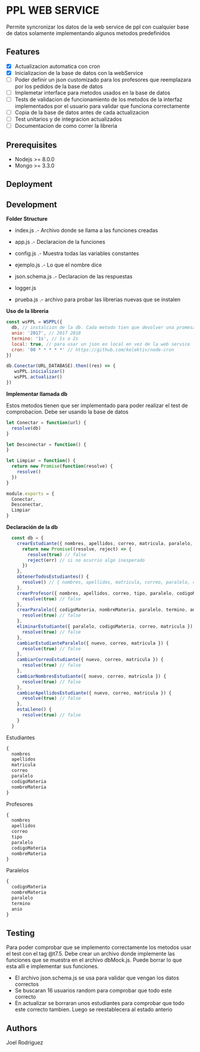 # PPL WEB SERVICE

Permite syncronizar los datos de la web service de ppl con cualquier base de datos solamente implementando algunos metodos predefinidos

## Features
- [x] Actualizacion automatica con cron
- [x] Inicializacion de la base de datos con la webService
- [ ] Poder definir un json customizado para los profesores que reemplazara por los pedidos de la base de datos
- [ ] Implemetar interface para metodos usados en la base de datos
- [ ] Tests de validacion de funcionamiento de los metodos de la interfaz implementados por el usuario para validar que funciona correctamente
- [ ] Copia de la base de datos antes de cada actualizacion
- [ ] Test unitarios y de integracion actualizados
- [ ] Documentacion de como correr la libreria

## Prerequisites

* Nodejs >= 8.0.0
* Mongo >= 3.3.0

## Deployment

## Development

__Folder Structure__

* index.js .- Archivo donde se llama a las funciones creadas

* app.js .- Declaracion de la funciones

* config.js .- Muestra todas las variables constantes

* ejemplo.js .- Lo que el nombre dice

* json.schema.js .- Declaracion de las respuestas

* logger.js

* prueba.js .- archivo para probar las librerias nuevas que se instalen 

__Uso de la libreria__

```js
const wsPPL = WSPPL({ 
  db, // instalcion de la db. Cada metodo tien que devolver una promesa
  anio: '2017', // 2017 2018
  termino: '1s', // 1s o 2s
  local: true, // para usar un json en local en vez de la web service
  cron: '00 * * * * *' // https://github.com/kelektiv/node-cron
})

db.Conectar(URL_DATABASE).then((res) => {
   wsPPL.inicializar()
   wsPPL.actualizar()
})
```

__Implementar llamada db__

Estos metodos tienen que ser implementado para poder realizar el test de comprobacion. Debe ser usando la base de datos

```js
let Conectar = function(url) {
  resolve(db)
}

let Desconectar = function() {
}

let Limpiar = function() {
  return new Promise(function(resolve) {
    resolve()
  })
}

module.exports = {
  Conectar,
  Desconectar,
  Limpiar
}
```

__Declaración de la db__

```js
  const db = {
    crearEstudiante({ nombres, apellidos, correo, matricula, paralelo,  codigoMateria }) {
      return new Promise((resolve, reject) => {
        resolve(true) // false
        reject(err) // si no ocurrio algo inesperado
      })
    },
    obtenerTodosEstudiantes() {
      resolve() // { nombres, apellidos, matricula, correo, paralelo, codigoMateria }
    },
    crearProfesor({ nombres, apellidos, correo, tipo, paralelo, codigoMateria }) {
      resolve(true) // false
    },
    crearParalelo({ codigoMateria, nombreMateria, paralelo, termino, anio }) {
      resolve(true) // false
    },
    eliminarEstudiante({ paralelo, codigoMateria, correo, matricula }) {
      resolve(true) // false
    },
    cambiarEstudianteParalelo({ nuevo, correo, matricula }) {
      resolve(true) // false
    },
    cambiarCorreoEstudiante({ nuevo, correo, matricula }) {
      resolve(true) // false
    },
    cambiarNombresEstudiante({ nuevo, correo, matricula }) {
      resolve(true) // false
    },
    cambiarApellidosEstudiante({ nuevo, correo, matricula }) {
      resolve(true) // false
    },
    estaLleno() {
      resolve(true) // false
    }
  }
```

Estudiantes

```js
{
  nombres
  apellidos
  matricula
  correo
  paralelo
  codigoMateria
  nombreMateria
}
```

Profesores
```js
{
  nombres
  apellidos
  correo
  tipo
  paralelo
  codigoMateria
  nombreMateria
}
```

Paralelos
```js
{
  codigoMateria
  nombreMateria
  paralelo
  termino
  anio
}
```

## Testing

Para poder comprobar que se implemento correctamente los metodos usar el test con el tag @t7.5.
Debe crear un archivo donde implemente las funciones que se muestra en el archivo dbMock.js.
Puede borrar lo que esta alli e implementar sus funciones.

* El archivo json.schema.js se usa para validar que vengan los datos correctos
* Se buscaran 16 usuarios random para comprobar que todo este correcto
* En actualizar se borraran unos estudiantes para comprobar que todo este correcto tambien. Luego se reestablecera al estado anterio

## Authors

Joel Rodriguez
